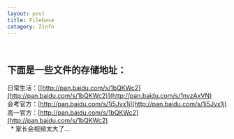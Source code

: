 ```yaml
---
layout: post
title: Filebase
catagory: Zinfo
---
```

 
## 下面是一些文件的存储地址：<br>

日常生活：[[http://pan.baidu.com/s/1bQKWc2](http://pan.baidu.com/s/1bQKWc2)](http://pan.baidu.com/s/1nvzAxVN)<br>
会考官方：[http://pan.baidu.com/s/1i5Jvx1j](http://pan.baidu.com/s/1i5Jvx1j) <br>
高一官方：[http://pan.baidu.com/s/1bQKWc2](http://pan.baidu.com/s/1bQKWc2)<br>
 
* 家长会视频太大了...
